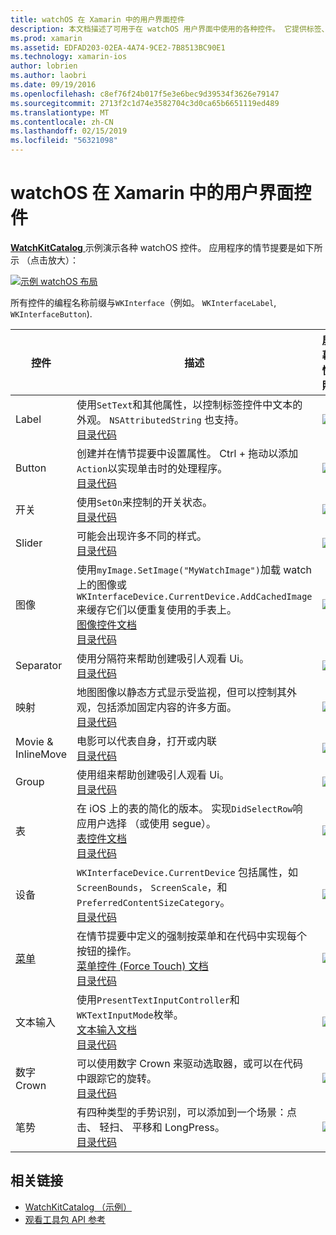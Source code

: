 ```yaml
---
title: watchOS 在 Xamarin 中的用户界面控件
description: 本文档描述了可用于在 watchOS 用户界面中使用的各种控件。 它提供标签、 按钮、 开关、 滑块、 映像、 分隔符、 映射和的详细的说明。
ms.prod: xamarin
ms.assetid: EDFAD203-02EA-4A74-9CE2-7B8513BC90E1
ms.technology: xamarin-ios
author: lobrien
ms.author: laobri
ms.date: 09/19/2016
ms.openlocfilehash: c8ef76f24b017f5e3e6bec9d39534f3626e79147
ms.sourcegitcommit: 2713f2c1d74e3582704c3d0ca65b6651119ed489
ms.translationtype: MT
ms.contentlocale: zh-CN
ms.lasthandoff: 02/15/2019
ms.locfileid: "56321098"
---
```

# <a name="watchos-user-interface-controls-in-xamarin"></a>watchOS 在 Xamarin 中的用户界面控件

[ **WatchKitCatalog** ](https://github.com/xamarin/monotouch-samples/tree/master/watchOS/WatchKitCatalog)示例演示各种 watchOS 控件。 应用程序的情节提要是如下所示 （点击放大）：

[![](images/storyboard-sml.png "示例 watchOS 布局")](images/storyboard.png#lightbox)

所有控件的编程名称前缀与`WKInterface`（例如。 `WKInterfaceLabel`, `WKInterfaceButton`).

|控件|描述|屏幕快照|
|---|---|---|
|Label|使用`SetText`和其他属性，以控制标签控件中文本的外观。 `NSAttributedString` 也支持。<br />[目录代码](https://github.com/xamarin/ios-samples/blob/master/watchOS/WatchKitCatalog/WatchKit3Extension/LabelDetailController.cs)|![](Images/label.png)|
|Button|创建并在情节提要中设置属性。 Ctrl + 拖动以添加`Action`以实现单击时的处理程序。<br />[目录代码](https://github.com/xamarin/ios-samples/blob/master/watchOS/WatchKitCatalog/WatchKit3Extension/ButtonDetailController.cs)|![](Images/button.png)|
|开关|使用`SetOn`来控制的开关状态。<br />[目录代码](https://github.com/xamarin/ios-samples/blob/master/watchOS/WatchKitCatalog/WatchKit3Extension/SwitchDetailController.cs)|![](Images/switch.png)|
|Slider|可能会出现许多不同的样式。<br />[目录代码](https://github.com/xamarin/ios-samples/blob/master/watchOS/WatchKitCatalog/WatchKit3Extension/SliderDetailController.cs)|![](Images/slider.png)|
|图像|使用`myImage.SetImage("MyWatchImage")`加载 watch 上的图像或`WKInterfaceDevice.CurrentDevice.AddCachedImage`来缓存它们以便重复使用的手表上。<br />[图像控件文档](~/ios/watchos/user-interface/image.md)<br />[目录代码](https://github.com/xamarin/ios-samples/blob/master/watchOS/WatchKitCatalog/WatchKit3Extension/ImageDetailController.cs)|![](Images/image.png)|
|Separator|使用分隔符来帮助创建吸引人观看 Ui。<br />[目录代码](https://github.com/xamarin/ios-samples/blob/master/watchOS/WatchKitCatalog/WatchKit3Extension/SeparatorDetailController.cs)|![](Images/separator.png)| 
|映射|地图图像以静态方式显示受监视，但可以控制其外观，包括添加固定内容的许多方面。<br />[目录代码](https://github.com/xamarin/ios-samples/blob/master/watchOS/WatchKitCatalog/WatchKit3Extension/MapDetailController.cs)|![](Images/map.png)|
|Movie & InlineMove|电影可以代表自身，打开或内联<br />[目录代码](https://github.com/xamarin/ios-samples/blob/master/watchOS/WatchKitCatalog/WatchKit3Extension/MovieDetailController.cs)|![](Images/movie.png)|
|Group|使用组来帮助创建吸引人观看 Ui。<br />[目录代码](https://github.com/xamarin/ios-samples/blob/master/watchOS/WatchKitCatalog/WatchKit3Extension/GroupDetailController.cs)|![](Images/group.png)|
|表|在 iOS 上的表的简化的版本。 实现`DidSelectRow`响应用户选择 （或使用 segue）。<br />[表控件文档](~/ios/watchos/user-interface/table.md)<br />[目录代码](https://github.com/xamarin/ios-samples/blob/master/watchOS/WatchKitCatalog/WatchKit3Extension/Table%20Detail%20Controller/TableDetailController.cs)|![](Images/table.png)|
|设备|`WKInterfaceDevice.CurrentDevice` 包括属性，如`ScreenBounds`， `ScreenScale`，和`PreferredContentSizeCategory`。<br />[目录代码](https://github.com/xamarin/ios-samples/blob/master/watchOS/WatchKitCatalog/WatchKit3Extension/DeviceDetailController.cs)|![](Images/device.png)|
|[菜单](~/ios/watchos/user-interface/menu.md)|在情节提要中定义的强制按菜单和在代码中实现每个按钮的操作。<br />[菜单控件 (Force Touch) 文档](~/ios/watchos/user-interface/menu.md)<br />[目录代码](https://github.com/xamarin/ios-samples/blob/master/watchOS/WatchKitCatalog/WatchKit3Extension/ControllerDetailController.cs)|![](Images/controller.png)|
|文本输入|使用`PresentTextInputController`和`WKTextInputMode`枚举。<br />[文本输入文档](~/ios/watchos/user-interface/text-input.md)<br />[目录代码](https://github.com/xamarin/ios-samples/blob/master/watchOS/WatchKitCatalog/WatchKit3Extension/TextInputController.cs)|![](Images/textinput.png)|
|数字 Crown|可以使用数字 Crown 来驱动选取器，或可以在代码中跟踪它的旋转。<br />[目录代码](https://github.com/xamarin/ios-samples/blob/master/watchOS/WatchKitCatalog/WatchKit3Extension/CrownDetailController.cs)|![](Images/digital-crown.png)|
|笔势|有四种类型的手势识别，可以添加到一个场景：点击、 轻扫、 平移和 LongPress。<br />[目录代码](https://github.com/xamarin/ios-samples/blob/master/watchOS/WatchKitCatalog/WatchKit3Extension/GestureDetailController.cs)|![](Images/gestures.png)|


## <a name="related-links"></a>相关链接

- [WatchKitCatalog （示例）](https://developer.xamarin.com/samples/monotouch/watchOS/WatchKitCatalog/)
- [观看工具包 API 参考](xref:WatchKit)
